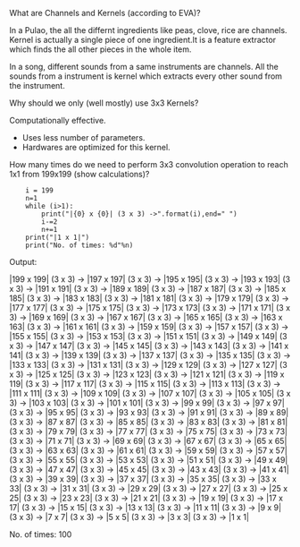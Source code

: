 What are Channels and Kernels (according to EVA)?

In a Pulao, the all the differnt ingredients like peas, clove, rice are channels. Kernel is actually a single piece of one ingredient.It is a feature extractor which finds the all other pieces in the whole item.

In a song, different sounds from a same instruments are channels. All the sounds from a instrument is kernel which extracts every other sound from the instrument.



Why should we only (well mostly) use 3x3 Kernels?

Computationally effective.
* Uses less number of parameters.
* Hardwares are optimized for this kernel.

How many times do we need to perform 3x3 convolution operation to reach 1x1 from 199x199 (show calculations)?

``` 
    i = 199
    n=1
    while (i>1):
        print("|{0} x {0}| (3 x 3) ->".format(i),end=" ")
        i-=2
        n+=1
    print("|1 x 1|")
    print("No. of times: %d"%n)
```
Output:

|199 x 199| (3 x 3) -> |197 x 197| (3 x 3) -> |195 x 195| (3 x 3) -> |193 x 193| (3 x 3) -> |191 x 191| (3 x 3) -> |189 x 189| (3 x 3) -> |187 x 187| (3 x 3) -> |185 x 185| (3 x 3) -> |183 x 183| (3 x 3) -> |181 x 181| (3 x 3) -> |179 x 179| (3 x 3) -> |177 x 177| (3 x 3) -> |175 x 175| (3 x 3) -> |173 x 173| (3 x 3) -> |171 x 171| (3 x 3) -> |169 x 169| (3 x 3) -> |167 x 167| (3 x 3) -> |165 x 165| (3 x 3) -> |163 x 163| (3 x 3) -> |161 x 161| (3 x 3) -> |159 x 159| (3 x 3) -> |157 x 157| (3 x 3) -> |155 x 155| (3 x 3) -> |153 x 153| (3 x 3) -> |151 x 151| (3 x 3) -> |149 x 149| (3 x 3) -> |147 x 147| (3 x 3) -> |145 x 145| (3 x 3) -> |143 x 143| (3 x 3) -> |141 x 141| (3 x 3) -> |139 x 139| (3 x 3) -> |137 x 137| (3 x 3) -> |135 x 135| (3 x 3) -> |133 x 133| (3 x 3) -> |131 x 131| (3 x 3) -> |129 x 129| (3 x 3) -> |127 x 127| (3 x 3) -> |125 x 125| (3 x 3) -> |123 x 123| (3 x 3) -> |121 x 121| (3 x 3) -> |119 x 119| (3 x 3) -> |117 x 117| (3 x 3) -> |115 x 115| (3 x 3) -> |113 x 113| (3 x 3) -> |111 x 111| (3 x 3) -> |109 x 109| (3 x 3) -> |107 x 107| (3 x 3) -> |105 x 105| (3 x 3) -> |103 x 103| (3 x 3) -> |101 x 101| (3 x 3) -> |99 x 99| (3 x 3) -> |97 x 97| (3 x 3) -> |95 x 95| (3 x 3) -> |93 x 93| (3 x 3) -> |91 x 91| (3 x 3) -> |89 x 89| (3 x 3) -> |87 x 87| (3 x 3) -> |85 x 85| (3 x 3) -> |83 x 83| (3 x 3) -> |81 x 81| (3 x 3) -> |79 x 79| (3 x 3) -> |77 x 77| (3 x 3) -> |75 x 75| (3 x 3) -> |73 x 73| (3 x 3) -> |71 x 71| (3 x 3) -> |69 x 69| (3 x 3) -> |67 x 67| (3 x 3) -> |65 x 65| (3 x 3) -> |63 x 63| (3 x 3) -> |61 x 61| (3 x 3) -> |59 x 59| (3 x 3) -> |57 x 57| (3 x 3) -> |55 x 55| (3 x 3) -> |53 x 53| (3 x 3) -> |51 x 51| (3 x 3) -> |49 x 49| (3 x 3) -> |47 x 47| (3 x 3) -> |45 x 45| (3 x 3) -> |43 x 43| (3 x 3) -> |41 x 41| (3 x 3) -> |39 x 39| (3 x 3) -> |37 x 37| (3 x 3) -> |35 x 35| (3 x 3) -> |33 x 33| (3 x 3) -> |31 x 31| (3 x 3) -> |29 x 29| (3 x 3) -> |27 x 27| (3 x 3) -> |25 x 25| (3 x 3) -> |23 x 23| (3 x 3) -> |21 x 21| (3 x 3) -> |19 x 19| (3 x 3) -> |17 x 17| (3 x 3) -> |15 x 15| (3 x 3) -> |13 x 13| (3 x 3) -> |11 x 11| (3 x 3) -> |9 x 9| (3 x 3) -> |7 x 7| (3 x 3) -> |5 x 5| (3 x 3) -> |3 x 3| (3 x 3) -> |1 x 1|

No. of times:  100
